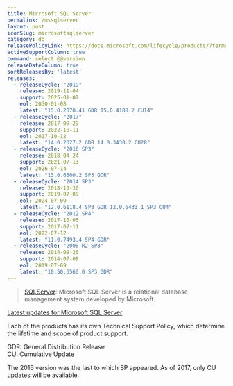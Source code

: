 ```yaml
---
title: Microsoft SQL Server
permalink: /mssqlserver
layout: post
iconSlug: microsoftsqlserver
category: db
releasePolicyLink: https://docs.microsoft.com/lifecycle/products/?terms=SQL%20Server
activeSupportColumn: true
command: select @@version
releaseDateColumn: true
sortReleasesBy: 'latest'
releases:
  - releaseCycle: "2019"
    release: 2019-11-04
    support: 2025-01-07
    eol: 2030-01-08
    latest: "15.0.2070.41 GDR 15.0.4188.2 CU14"
  - releaseCycle: "2017"
    release: 2017-09-29
    support: 2022-10-11
    eol: 2027-10-12
    latest: "14.0.2027.2 GDR 14.0.3430.2 CU28"
  - releaseCycle: "2016 SP3"
    release: 2018-04-24
    support: 2021-07-13
    eol: 2026-07-14
    latest: "13.0.6300.2 SP3 GDR"
  - releaseCycle: "2014 SP3"
    release: 2018-10-30
    support: 2019-07-09
    eol: 2024-07-09
    latest: "12.0.6118.4 SP3 GDR 12.0.6433.1 SP3 CU4"
  - releaseCycle: "2012 SP4"
    release: 2017-10-05
    support: 2017-07-11
    eol: 2022-07-12
    latest: "11.0.7493.4 SP4 GDR"
  - releaseCycle: "2008 R2 SP3"
    release: 2014-09-26
    support: 2014-07-08
    eol: 2019-07-09
    latest: "10.50.6560.0 SP3 GDR"
---
```


>[SQLServer](https://www.microsoft.com/sql-server/): Microsoft SQL Server is a relational database management system developed by Microsoft.

[Latest updates for Microsoft SQL Server](https://docs.microsoft.com/sql/database-engine/install-windows/latest-updates-for-microsoft-sql-server)

Each of the products has its own Technical Support Policy, which determine the lifetime and scope of product support.

GDR: General Distribution Release  
CU: Cumulative Update

The 2016 version was the last to which SP appeared. As of 2017, only CU updates will be available.
